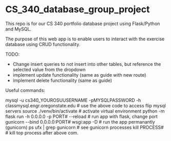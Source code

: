 # CS_340_database_group_project
This repo is for our CS 340 portfolio database project using Flask/Python and MySQL.

The purpose of this web app is to enable users to interact with the exercise database using CRUD functionality.

TODO:
- Change insert queries to not insert into other tables, but reference the selected value from the dropdown
- implement update functionality (same as guide with new route)
- implement delete functionality (same as guide)


Useful commands:

mysql -u cs340_YOUROSUUSERNAME -pMYSQLPASSWORD -h classmysql.engr.oregonstate.edu
                                                    # use the above code to access flip mysql servers
source ./venv/bin/activate                          # activate virtual environment
python -m flask run -h 0.0.0.0 -p PORT# --reload    # run app with flask, change port
gunicorn --bind 0.0.0.0:PORT# wsgi:app -D           # run the app permanantly (gunicorn)
ps ufx | grep gunicorn                              # see gunicorn processes
kill PROCESS#                                       # kill top process after above com.
